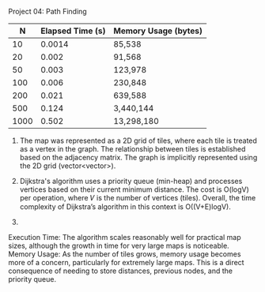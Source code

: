Project 04: Path Finding

| N             | Elapsed Time (s)  | Memory Usage (bytes)  |
|---------------|-------------------|-----------------------|
| 10            | 0.0014            | 85,538                |
| 20            | 0.002             | 91,568                |
| 50            | 0.003             | 123,978               |
| 100           | 0.006             | 230,848               |
| 200           | 0.021             | 639,588               |
| 500           | 0.124             | 3,440,144             |
| 1000          | 0.502             | 13,298,180            |

1. The map was represented as a 2D grid of tiles, where each tile is treated as a vertex in the graph. The relationship between tiles is established based on the adjacency matrix. The graph is implicitly represented using the 2D grid (vector<vector<char>>).

2. Dijkstra's algorithm uses a priority queue (min-heap) and processes vertices based on their current minimum distance. The cost is O(logV) per operation, where 𝑉 is the number of vertices (tiles). Overall, the time complexity of Dijkstra’s algorithm in this context is O((V+E)logV).

3.
Execution Time: The algorithm scales reasonably well for practical map sizes, although the growth in time for very large maps is noticeable.
Memory Usage: As the number of tiles grows, memory usage becomes more of a concern, particularly for extremely large maps. This is a direct consequence of needing to store distances, previous nodes, and the priority queue.
